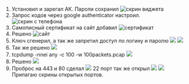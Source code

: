 
1) Установил и зарегал АК. Пароли сохранил
![скрин виджета](https://github.com/d-dev23/dz-net/blob/main/%D1%81%D0%B5%D1%82%D0%B83_page-0001.jpg)
2) Запрос кодов через google authenticator настроил.
![скрин с телефона](https://github.com/d-dev23/dz-net/blob/main/%D1%81%D0%B5%D1%82%D0%B834-1.jpg)
3) Самописный сертификат на сайт добавил 
![сертификат](https://github.com/d-dev23/dz-net/blob/main/%D1%81%D0%B5%D1%82-1.jpg)
4) Решено
![сайт](https://github.com/d-dev23/dz-net/blob/main/%D1%81%D0%B5%D1%82%D0%B832-1.jpg)
5) Ключ сгенерил, а так же запретил доступ по логину и паролю
![](https://github.com/d-dev23/dz-net/blob/main/%D1%81%D0%B5%D1%82%D0%B833-1.jpg)
![](https://github.com/d-dev23/dz-net/blob/main/%D1%81%D0%B5%D1%82%D0%B835-1.jpg)
6) Так же решено 
![](https://github.com/d-dev23/dz-net/blob/main/%D1%81%D0%B5%D1%82%D0%B837-1.jpg)
7) tcpdump -nnei any -c 100 -w 100packets.pcap
![](https://github.com/d-dev23/dz-net/blob/main/%D1%81%D0%B5%D1%82%D0%B838-1.jpg)
8) Решено 
![](https://github.com/d-dev23/dz-net/blob/main/%D1%81%D0%B5%D1%82%D0%B839-1.jpg)
9) Проброс на 443 и 80 сделал 
![](https://github.com/d-dev23/dz-net/blob/main/%D1%81%D0%B5%D1%82-1.jpg)
22 порт так же открыл 
![](https://github.com/d-dev23/dz-net/blob/main/%D1%81%D0%B5%D1%82-1.jpg)
![](https://github.com/d-dev23/dz-net/blob/main/%D1%81%D0%B5-1.jpg)
Прилагаю скрины открытых портов.



